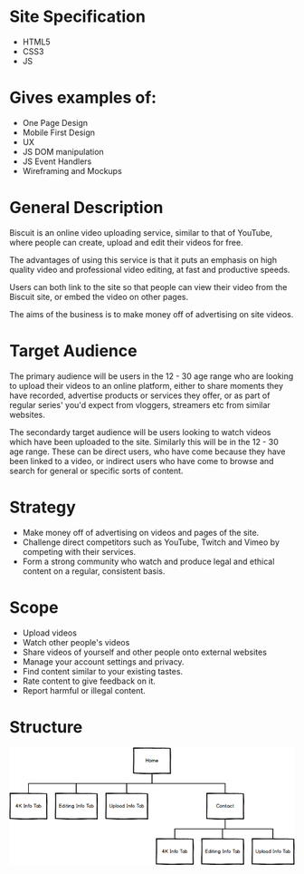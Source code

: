 # Site Specification

* HTML5
* CSS3
* JS


# Gives examples of:

* One Page Design
* Mobile First Design
* UX
* JS DOM manipulation
* JS Event Handlers
* Wireframing and Mockups


# General Description

Biscuit is an online video uploading service, similar to that of YouTube, where people can create, upload and edit their videos for free.

The advantages of using this service is that it puts an emphasis on high quality video and professional video editing, at fast and productive speeds.

Users can both link to the site so that people can view their video from the Biscuit site, or embed the video on other pages. 

The aims of the business is to make money off of advertising on site videos. 


# Target Audience

The primary audience will be users in the 12 - 30 age range who are looking to upload their videos to an online platform, either to share moments they
have recorded, advertise products or services they offer, or as part of regular series' you'd expect from vloggers, streamers etc from similar websites.

The secondardy target audience will be users looking to watch videos which have been uploaded to the site. Similarly this will be in the 12 - 30 age
range. These can be direct users, who have come because they have been linked to a video, or indirect users who have come to browse and search for general
or specific sorts of content. 

# Strategy

* Make money off of advertising on videos and pages of the site.
* Challenge direct competitors such as YouTube, Twitch and Vimeo by competing with their services.
* Form a strong community who watch and produce legal and ethical content on a regular, consistent basis.


# Scope

* Upload videos
* Watch other people's videos
* Share videos of yourself and other people onto external websites
* Manage your account settings and privacy. 
* Find content similar to your existing tastes.
* Rate content to give feedback on it.
* Report harmful or illegal content. 


# Structure

![Structure](structure.png)
